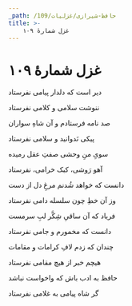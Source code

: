 ```yaml
---
_path: /حافظ-شیرازی/غزلیات/109
title: >-
    غزل شمارهٔ ۱۰۹
---
```

# غزل شمارهٔ ۱۰۹

<div class="b" id="bn1"><div class="m1"><p>دیر است که دلدار پیامی نفرستاد</p></div>
<div class="m2"><p>ننوشت سلامی و کلامی نفرستاد</p></div></div>
<div class="b" id="bn2"><div class="m1"><p>صد نامه فرستادم و آن شاهِ سواران</p></div>
<div class="m2"><p>پیکی نَدوانید و سلامی نفرستاد</p></div></div>
<div class="b" id="bn3"><div class="m1"><p>سویِ منِ وحشی صفتِ عقل رمیده</p></div>
<div class="m2"><p>آهو رَوشی، کبک خرامی، نفرستاد</p></div></div>
<div class="b" id="bn4"><div class="m1"><p>دانست که خواهد شُدنم مرغِ دل از دست</p></div>
<div class="m2"><p>وز آن خطِ چون سلسله دامی نفرستاد</p></div></div>
<div class="b" id="bn5"><div class="m1"><p>فریاد که آن ساقیِ شِکَّر لبِ سرمست</p></div>
<div class="m2"><p>دانست که مخمورم و جامی نفرستاد</p></div></div>
<div class="b" id="bn6"><div class="m1"><p>چندان که زدم لافِ کرامات و مقامات</p></div>
<div class="m2"><p>هیچم خبر از هیچ مقامی نفرستاد</p></div></div>
<div class="b" id="bn7"><div class="m1"><p>حافظ به ادب باش که واخواست نباشد</p></div>
<div class="m2"><p>گر شاه پیامی به غلامی نفرستاد</p></div></div>
